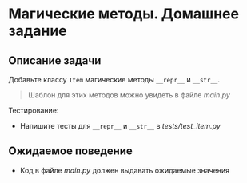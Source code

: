 # Магические методы. Домашнее задание

## Описание задачи

Добавьте классу `Item` магические методы `__repr__` и `__str__`.
> Шаблон для этих методов можно увидеть в файле _main.py_

Тестирование:
- Напишите тесты для `__repr__` и `__str__` в _tests/test_item.py_

## Ожидаемое поведение
- Код в файле _main.py_ должен выдавать ожидаемые значения
